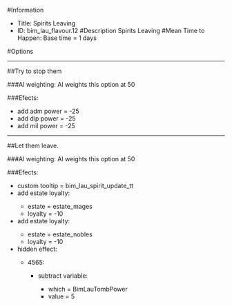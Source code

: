 #Information
 - Title: Spirits Leaving
 - ID: bim_lau_flavour.12
#Description
Spirits Leaving
#Mean Time to Happen:
Base time = 1 days

#Options

___
##Try to stop them

###AI weighting:
AI weights this option at 50


###Efects:<ul><li>add adm power = -25</li><li>add dip power = -25</li><li>add mil power = -25</li></ul>

___
##Let them leave.

###AI weighting:
AI weights this option at 50


###Efects:<ul><li>custom tooltip = bim_lau_spirit_update_tt</li><li>add estate loyalty:</li><ul><li>estate = estate_mages</li><li>loyalty = -10</li></ul><li>add estate loyalty:</li><ul><li>estate = estate_nobles</li><li>loyalty = -10</li></ul><li>hidden effect:</li><ul><li>4565:</li><ul><li>subtract variable:</li><ul><li>which = BimLauTombPower</li><li>value = 5</li></ul></ul></ul></ul>

